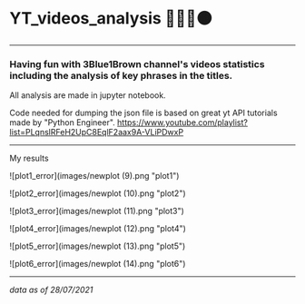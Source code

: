 # YT_videos_analysis 🔵🔵🔵🟤

---

### Having fun with 3Blue1Brown channel's videos statistics including the analysis of key phrases in the titles.

All analysis are made in jupyter notebook.

Code needed for dumping the json file is based on great yt API tutorials made by "Python Engineer".
https://www.youtube.com/playlist?list=PLqnslRFeH2UpC8EqlF2aax9A-VLiPDwxP

---
My results

![plot1_error](images/newplot (9).png "plot1")

![plot2_error](images/newplot (10).png "plot2")

![plot3_error](images/newplot (11).png "plot3")

![plot4_error](images/newplot (12).png "plot4")

![plot5_error](images/newplot (13).png "plot5")

![plot6_error](images/newplot (14).png "plot6")

---
*data as of 28/07/2021*
